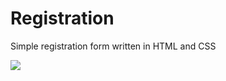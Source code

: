 # Registration
Simple registration form written in HTML and CSS

<img src="/src/assets/RegistrationForm.gif">
